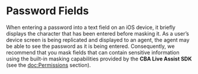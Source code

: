 # Password Fields

When entering a password into a text field on an iOS device, it briefly displays the character that has been entered before masking it. As a user’s device screen is being replicated and displayed to an agent, the agent may be able to see the password as it is being entered. Consequently, we recommend that you mask fields that can contain sensitive information using the built-in masking capabilities provided by the **CBA Live Assist SDK** (see the <doc:Permissions> section).
